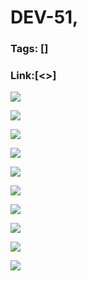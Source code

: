 # DEV-51,
### Tags: []
### Link:[<>]

![](../images/DEV-51/DEV-51-A1.png)

![](../images/DEV-51/DEV-51-A2.png)

![](../images/DEV-51/DEV-51-A3.png)

![](../images/DEV-51/DEV-51-A4.png)

![](../images/DEV-51/DEV-51-A5.png)

![](../images/DEV-51/DEV-51-A6.png)

![](../images/DEV-51/DEV-51-A7.png)

![](../images/DEV-51/DEV-51-A8.png)

![](../images/DEV-51/DEV-51-A9.png)

![](../images/DEV-51/DEV-51-A10.png)

